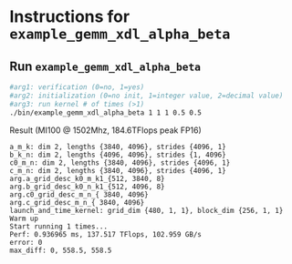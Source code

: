 # Instructions for ```example_gemm_xdl_alpha_beta```

## Run ```example_gemm_xdl_alpha_beta```
```bash
#arg1: verification (0=no, 1=yes)
#arg2: initialization (0=no init, 1=integer value, 2=decimal value)
#arg3: run kernel # of times (>1)
./bin/example_gemm_xdl_alpha_beta 1 1 1 0.5 0.5
```
Result (MI100 @ 1502Mhz, 184.6TFlops peak FP16)
```
a_m_k: dim 2, lengths {3840, 4096}, strides {4096, 1}
b_k_n: dim 2, lengths {4096, 4096}, strides {1, 4096}
c0_m_n: dim 2, lengths {3840, 4096}, strides {4096, 1}
c_m_n: dim 2, lengths {3840, 4096}, strides {4096, 1}
arg.a_grid_desc_k0_m_k1_{512, 3840, 8}
arg.b_grid_desc_k0_n_k1_{512, 4096, 8}
arg.c0_grid_desc_m_n_{ 3840, 4096}
arg.c_grid_desc_m_n_{ 3840, 4096}
launch_and_time_kernel: grid_dim {480, 1, 1}, block_dim {256, 1, 1}
Warm up
Start running 1 times...
Perf: 0.936965 ms, 137.517 TFlops, 102.959 GB/s
error: 0
max_diff: 0, 558.5, 558.5
```
